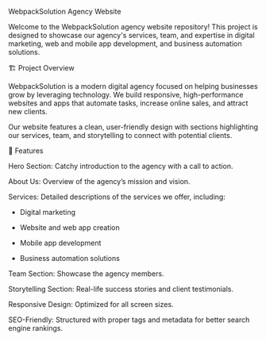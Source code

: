 WebpackSolution Agency Website

Welcome to the WebpackSolution agency website repository! This project is designed to showcase our agency's services, team, and expertise in digital marketing, web and mobile app development, and business automation solutions.

🏗️ Project Overview

WebpackSolution is a modern digital agency focused on helping businesses grow by leveraging technology. We build responsive, high-performance websites and apps that automate tasks, increase online sales, and attract new clients.

Our website features a clean, user-friendly design with sections highlighting our services, team, and storytelling to connect with potential clients.

🚀 Features

Hero Section: Catchy introduction to the agency with a call to action.

About Us: Overview of the agency’s mission and vision.

Services: Detailed descriptions of the services we offer, including:

- Digital marketing

- Website and web app creation

- Mobile app development

- Business automation solutions

Team Section: Showcase the agency members.

Storytelling Section: Real-life success stories and client testimonials.

Responsive Design: Optimized for all screen sizes.

SEO-Friendly: Structured with proper tags and metadata for better search engine rankings.